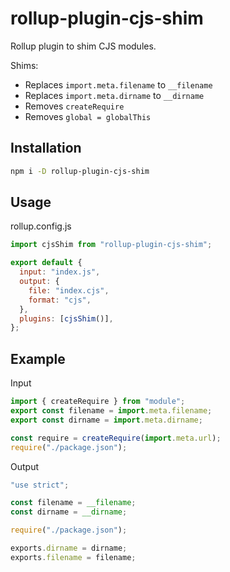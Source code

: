 # rollup-plugin-cjs-shim

Rollup plugin to shim CJS modules.

Shims:

- Replaces `import.meta.filename` to `__filename`
- Replaces `import.meta.dirname` to `__dirname`
- Removes `createRequire`
- Removes `global = globalThis`

## Installation

```sh
npm i -D rollup-plugin-cjs-shim
```

## Usage

rollup.config.js

```js
import cjsShim from "rollup-plugin-cjs-shim";

export default {
  input: "index.js",
  output: {
    file: "index.cjs",
    format: "cjs",
  },
  plugins: [cjsShim()],
};
```

## Example

Input

```js
import { createRequire } from "module";
export const filename = import.meta.filename;
export const dirname = import.meta.dirname;

const require = createRequire(import.meta.url);
require("./package.json");
```

Output

```js
"use strict";

const filename = __filename;
const dirname = __dirname;

require("./package.json");

exports.dirname = dirname;
exports.filename = filename;
```
